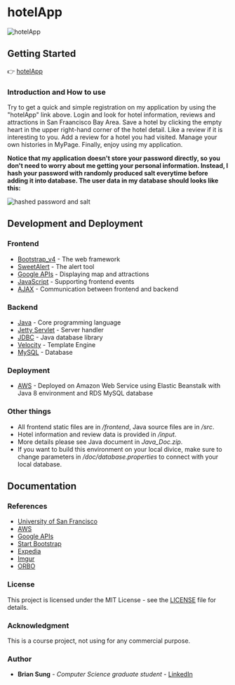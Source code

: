 # hotelApp

![hotelApp](https://i.imgur.com/BhSRHEz.jpg)

## Getting Started

:point_right: [hotelApp](http://brianxzone-hotelapp.ddns.net:5000/index)

### Introduction and How to use

Try to get a quick and simple registration on my application by using the "hotelApp" link above. Login and look for hotel information, reviews and attractions in San Fraancisco Bay Area. Save a hotel by clicking the empty heart in the upper right-hand corner of the hotel detail. Like a review if it is interesting to you. Add a review for a hotel you had visited. Manage your own histories in MyPage. Finally, enjoy using my application.

**Notice that my application doesn't store your password directly, so you don't need to worry about me getting your personal information. Instead, I hash your password with randomly produced salt everytime before adding it into database. The user data in my database should looks like this:**

![hashed password and salt](https://i.imgur.com/DcqZwXG.png)

## Development and Deployment

### Frontend

* [Bootstrap_v4](https://getbootstrap.com/) - The web framework
* [SweetAlert](https://lipis.github.io/bootstrap-sweetalert/) - The alert tool
* [Google APIs](https://developers.google.com/maps/) - Displaying map and attractions
* [JavaScript](https://www.javascript.com/) - Supporting frontend events
* [AJAX](https://www.w3schools.com/xml/ajax_intro.asp) - Communication between frontend and backend

### Backend

* [Java](https://www.oracle.com/java/index.html) - Core programming language
* [Jetty Servlet](http://www.eclipse.org/jetty/) - Server handler
* [JDBC](http://www.oracle.com/technetwork/java/javase/jdbc/index.html) - Java database library
* [Velocity](http://velocity.apache.org/) - Template Engine
* [MySQL](https://www.mysql.com/) - Database

### Deployment

* [AWS](https://aws.amazon.com/) - Deployed on Amazon Web Service using Elastic Beanstalk with Java 8 environment and RDS MySQL database

### Other things

* All frontend static files are in */frontend*, Java source files are in */src*.
* Hotel information and review data is provided in */input*.
* More details please see Java document in *Java_Doc.zip*.
* If you want to build this environment on your local divice, make sure to change parameters in */doc/database.properties* to connect with your local database.

## Documentation

### References
* [University of San Francisco](https://www.usfca.edu/)
* [AWS](https://aws.amazon.com/)
* [Google APIs](https://developers.google.com/maps/)
* [Start Bootstrap](https://startbootstrap.com/)
* [Expedia](https://www.expedia.com/Activities)
* [Imgur](https://imgur.com/)
* [ORBO](https://imgur.com/gallery/zthrchM)

### License

This project is licensed under the MIT License - see the [LICENSE](LICENSE) file for details.

### Acknowledgment

This is a course project, not using for any commercial purpose.

### Author

* **Brian Sung** - *Computer Science graduate student* - [LinkedIn](https://www.linkedin.com/in/ohbriansung/)
